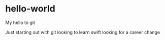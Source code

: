 # hello-world
My hello to git

Just starting out with git
looking to learn swift
looking for a career change
